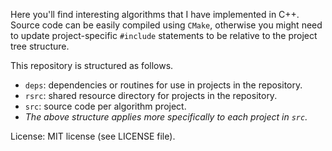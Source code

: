 Here you'll find interesting algorithms that I have implemented in C++. Source
code can be easily compiled using `CMake`, otherwise you might need to update
project-specific `#include` statements to be relative to the project tree
structure.

This repository is structured as follows.

- `deps`: dependencies or routines for use in projects in the repository.
- `rsrc`: shared resource directory for projects in the repository.
- `src`: source code per algorithm project.
- *The above structure applies more specifically to each project in `src`.*

License: MIT license (see LICENSE file).
